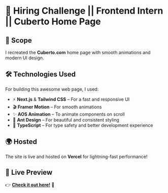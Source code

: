 # 🚀 Hiring Challenge || Frontend Intern || Cuberto Home Page  

## 🎯 Scope  
I recreated the **Cuberto.com** home page with smooth animations and modern UI design.  

## 🛠️ Technologies Used  
For building this awesome web page, I used:  
- ⚡ **Next.js** & **Tailwind CSS** – For a fast and responsive UI  
- 🎬 **Framer Motion** – For smooth animations  
- ✨ **AOS Animation** – To animate components on scroll  
- 🎨 **Ant Design** – For beautiful and consistent styling  
- 🔐 **TypeScript** – For type safety and better development experience  

## 🌍 Hosted  
The site is live and hosted on **Vercel** for lightning-fast performance!  

## 🔗 Live Preview  
👉 **[Check it out here!](https://hiring-challenge-one.vercel.app/)** 🚀  
